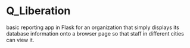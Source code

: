 Q_Liberation
============

 basic reporting app in Flask for an organization that simply displays its database information onto a browser page so that staff in different cities can view it.
